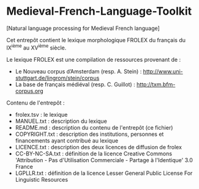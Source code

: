 # Medieval-French-Language-Toolkit
[Natural language processing for Medieval French language]

Cet entrepôt contient le lexique morphologique FROLEX du français du IX<sup>ième</sup> au XV<sup>ième</sup> siècle.

Le lexique FROLEX est une compilation de ressources provenant de :

- Le Nouveau corpus d’Amsterdam (resp. A. Stein) : http://www.uni-stuttgart.de/lingrom/stein/corpus  
- La base de français médiéval (resp. C. Guillot) : http://txm.bfm-corpus.org 

Contenu de l'entrepôt :

-   frolex.tsv : le lexique
-   MANUEL.txt : description du lexique
-   README.md : description du contenu de l'entrepôt (ce fichier)
-   COPYRIGHT.txt : description des institutions, personnes et
    financements ayant contribué au lexique
-   LICENCE.txt : description des deux licences de diffusion de frolex
-   CC-BY-NC-SA.txt : définition de la licence Creative Commons
    'Attribution - Pas d'Utilisation Commerciale - Partage à
    l'Identique' 3.0 France
-   LGPLLR.txt : définition de la licence Lesser General Public License
    For Linguistic Resources
